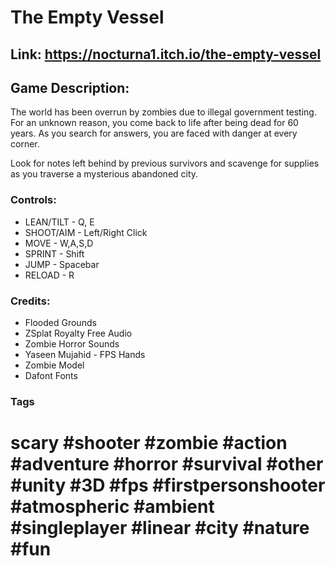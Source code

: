# The Empty Vessel

## Link: https://nocturna1.itch.io/the-empty-vessel 

## Game Description:

  The world has been overrun by zombies due to illegal government testing. For an unknown reason, you come back to life after being dead for 60 years. As you search for answers, you are faced with danger at every corner.

  Look for notes left behind by previous survivors and scavenge for supplies as you traverse a mysterious abandoned city.

### Controls:

  * LEAN/TILT - Q, E
  * SHOOT/AIM - Left/Right Click
  * MOVE - W,A,S,D
  * SPRINT - Shift
  * JUMP - Spacebar
  * RELOAD - R
  
### Credits:

  * Flooded Grounds
  * ZSplat Royalty Free Audio
  * Zombie Horror Sounds
  * Yaseen Mujahid - FPS Hands
  * Zombie Model
  * Dafont Fonts

### Tags

# scary #shooter #zombie #action #adventure #horror #survival #other #unity #3D #fps #firstpersonshooter #atmospheric #ambient #singleplayer #linear #city #nature #fun
